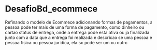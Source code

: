 # DesafioBd_ecommece
Refinando o modelo de Ecommece adicionando
formas de pagamentos, a pessoa pode ter mais de uma forma de pagamento, como dinheiro ou cartao
status de entrega, onde a entrega pode esta ativa ou ja finalizada junto com a data que a entrega foi realizada
e descricao se uma pessoa e pessoa fisica ou pessoa juridica, ela so pode ser um ou outro
